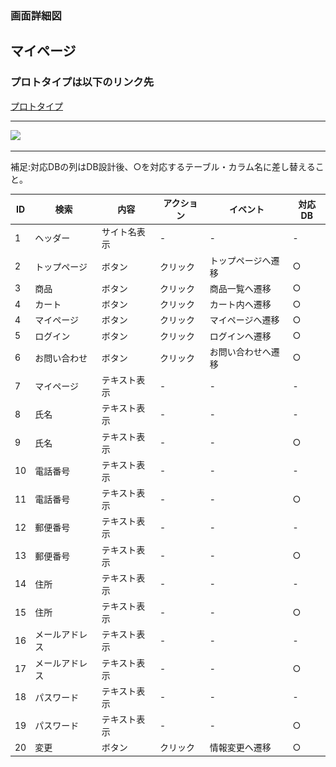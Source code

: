 ### 画面詳細図
## マイページ
### プロトタイプは以下のリンク先
[プロトタイプ](https://www.figma.com/file/xd5QU5AZieLSmIfT1NGZW3/original?node-id=30%3A1294)
*****
<img src="../img/マイページ.png" width="500">

*****

補足:対応DBの列はDB設計後、○を対応するテーブル・カラム名に差し替えること。

| ID | 検索 | 内容 | アクション | イベント | 対応DB |
|----|-----|-----|---------|--------|-------|
|1|ヘッダー|サイト名表示|-|-|-|
|2|トップページ|ボタン|クリック|トップページへ遷移|○|
|3|商品|ボタン|クリック|商品一覧へ遷移|○|
|4|カート|ボタン|クリック|カート内へ遷移|○|
|4|マイページ|ボタン|クリック|マイページへ遷移|○|
|5|ログイン|ボタン|クリック|ログインへ遷移|○|
|6|お問い合わせ|ボタン|クリック|お問い合わせへ遷移|○|
|7|マイページ|テキスト表示|-|-|-|
|8|氏名|テキスト表示|-|-|-|
|9|氏名|テキスト表示|-|-|○|
|10|電話番号|テキスト表示|-|-|-|
|11|電話番号|テキスト表示|-|-|○|
|12|郵便番号|テキスト表示|-|-|-|
|13|郵便番号|テキスト表示|-|-|○|
|14|住所|テキスト表示|-|-|-|
|15|住所|テキスト表示|-|-|○|
|16|メールアドレス|テキスト表示|-|-|-|
|17|メールアドレス|テキスト表示|-|-|○|
|18|パスワード|テキスト表示|-|-|-|
|19|パスワード|テキスト表示|-|-|○|
|20|変更|ボタン|クリック|情報変更へ遷移|○|


